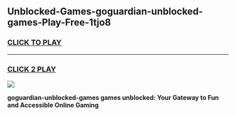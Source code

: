 
## Unblocked-Games-goguardian-unblocked-games-Play-Free-1tjo8
<h3>
<a href="https://premium76.site?title=goguardian-unblocked-games&ref=21A">CLICK TO PLAY</a></h3>
<hr>

<h3>
<a href="https://premium76.site?title=goguardian-unblocked-games&ref=21A">CLICK 2 PLAY</a>
  
</h3>

<a href="https://premium76.site?title=goguardian-unblocked-games&ref=21A"><img src="https://clearcache.store/games.png"></a>


**goguardian-unblocked-games games unblocked: Your Gateway to Fun and Accessible Online Gaming**
